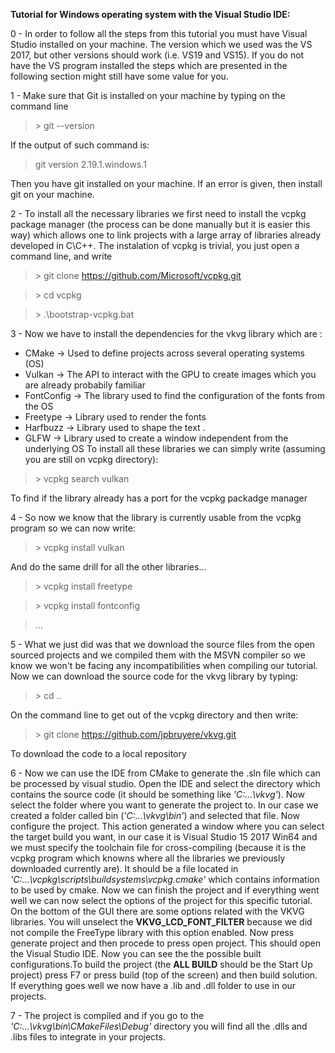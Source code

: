 **Tutorial for Windows operating system with the Visual Studio IDE:**

0 - In order to follow all the steps from this tutorial you must have Visual Studio installed on your machine. The version which we used was the VS 2017, but other versions should work (i.e. VS19 and VS15). If you do not have the VS program installed the steps which are presented in the following section might still have some value for you.

1 - Make sure that Git is installed on your machine by typing on the command line
>\> git --version

If the output of such command is:
>git version 2.19.1.windows.1

Then you have git installed on your machine. If an error is given, then install git on your machine. 

2 - To install all the necessary libraries we first need to install the vcpkg package manager (the process can be done manually but it is easier this way) which allows one to link projects with a large array of libraries already developed in C\C++. The instalation of vcpkg is trivial, you just open a command line, and write 
>\> git clone https://github.com/Microsoft/vcpkg.git

>\> cd vcpkg

>\> .\bootstrap-vcpkg.bat

3 - Now we have to install the dependencies for the vkvg library which are : 
- CMake -> Used to define projects across several operating systems (OS)
- Vulkan -> The API to interact with the GPU to create images which you are already probabily familiar
- FontConfig -> The library used to find the configuration of the fonts from the OS
- Freetype -> Library used to render the fonts
- Harfbuzz -> Library used to shape the text .
- GLFW -> Library used to create a window independent from the underlying OS
To install all these libraries we can simply write (assuming you are still on vcpkg directory):

>\> vcpkg search vulkan

To find if the library already has a port for the vcpkg packadge manager

4 - So now we know that the library is currently usable from the vcpkg program so we can now write:

>\> vcpkg install vulkan

And do the same drill for all the other libraries...

>\> vcpkg install freetype

>\> vcpkg install fontconfig

>...

5 - What we just did was that we download the source files from the open sourced projects and we compiled them with the MSVN compiler so we know we won't be facing any incompatibilities when compiling our tutorial. Now we can download the source code for the vkvg library by typing:

>\> cd ..

On the command line to get out of the vcpkg directory and then write:

>\> git clone https://github.com/jpbruyere/vkvg.git

To download the code to a local repository

6 - Now we can use the IDE from CMake to generate the .sln file which can be processed by visual studio. Open the IDE and select the directory which contains the source code (it should be something like *'C:\...\vkvg'*). Now select the folder where you want to generate the project to. In our case we created a folder called bin (*'C:\...\vkvg\bin'*) and selected that file. Now configure the project. This action generated a window where you can select the target build you want, in our case it is Visual Studio 15 2017 Win64 and we must specify the toolchain file for cross-compiling (because it is the vcpkg program which knowns where all the libraries we previously downloaded currently are). It should be a file located in *'C:\...\vcpkg\scripts\buildsystems\vcpkg.cmake'* which contains information to be used by cmake. Now we can finish the project and if everything went well we can now select the options of the project for this specific tutorial. On the bottom of the GUI there are some options related with the VKVG libraries. You will unselect the **VKVG_LCD_FONT_FILTER** because we did not compile the FreeType library with this option enabled. Now press generate project and then procede to press open project. This should open the Visual Studio IDE. Now you can see the the possible built configurations.To build the project (the **ALL BUILD** should be the Start Up project) press F7 or press build (top of the screen) and then build solution. If everything goes well we now have a .lib and .dll folder to use in our projects.

7 - The project is compiled and if you go to the *'C:\...\vkvg\bin\CMakeFiles\Debug'* directory you will find all the .dlls and .libs files to integrate in your projects.

